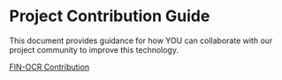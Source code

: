 #  Project Contribution Guide
This document provides guidance for how YOU can collaborate with our project community to improve this technology.

[FIN-OCR Contribution](https://github.com/finos/fin-ocr/blob/main/CONTRIBUTE.md)